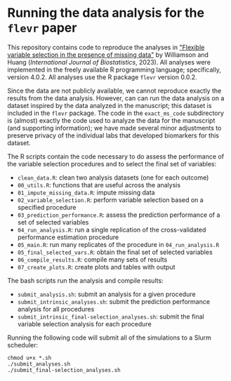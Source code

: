 # Running the data analysis for the `flevr` paper

This repository contains code to reproduce the analyses in ["Flexible variable selection in the presence of missing data"](https://arxiv.org/abs/2202.12989) by Williamson and Huang (_International Journal of Biostatistics_, 2023). All analyses were implemented in the freely available R programming language; specifically, version 4.0.2. All analyses use the R package `flevr` version 0.0.2.

Since the data are not publicly available, we cannot reproduce exactly the results from the data analysis. However, can can run the data analysis on a dataset inspired by the data analyzed in the manuscript; this dataset is included in the `flevr` package. The code in the `exact_ms_code` subdirectory is (almost) exactly the code used to analyze the data for the manuscript (and supporting information); we have made several minor adjustments to preserve privacy of the individual labs that developed biomarkers for this dataset.

The R scripts contain the code necessary to do assess the performance of the variable selection procedures and to select the final set of variables:
* `clean_data.R`: clean two analysis datasets (one for each outcome)
* `00_utils.R`: functions that are useful across the analysis
* `01_impute_missing_data.R`: impute missing data
* `02_variable_selection.R`: perform variable selection based on a specified procedure
* `03_prediction_performance.R`: assess the prediction performance of a set of selected variables
* `04_run_analysis.R`: run a single replication of the cross-validated performance estimation procedure
* `05_main.R`: run many replicates of the procedure in `04_run_analysis.R`
* `05_final_selected_vars.R`: obtain the final set of selected variables
* `06_compile_results.R`: compile many sets of results
* `07_create_plots.R`: create plots and tables with output

The bash scripts run the analysis and compile results:
* `submit_analysis.sh`: submit an analysis for a given procedure
* `submit_intrinsic_analyses.sh`: submit the prediction performance analysis for all procedures
* `submit_intrinsic_final-selection_analyses.sh`: submit the final variable selection analysis for each procedure

Running the following code will submit all of the simulations to a Slurm scheduler:
```{bash}
chmod u+x *.sh
./submit_analyses.sh
./submit_final-selection_analyses.sh
```
